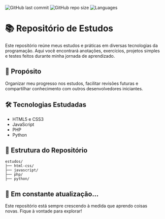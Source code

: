 ![GitHub last commit](https://img.shields.io/github/last-commit/netowm/Estudos)
![GitHub repo size](https://img.shields.io/github/repo-size/netowm/Estudos)
![Languages](https://img.shields.io/github/languages/top/netowm/Estudos)

# 📚 Repositório de Estudos


Este repositório reúne meus estudos e práticas em diversas tecnologias da programação. Aqui você encontrará anotações, exercícios, projetos simples e testes feitos durante minha jornada de aprendizado.

## 🧠 Propósito

Organizar meu progresso nos estudos, facilitar revisões futuras e compartilhar conhecimento com outros desenvolvedores iniciantes.

## 🛠️ Tecnologias Estudadas

- HTML5 e CSS3
- JavaScript
- PHP
- Python

## 📂 Estrutura do Repositório
```
estudos/
├── html-css/
├── javascript/
├── php/
├── python/
```

## 🚧 Em constante atualização...

Este repositório está sempre crescendo à medida que aprendo coisas novas. Fique à vontade para explorar!